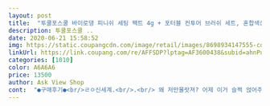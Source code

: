 ```yaml
---
layout: post 
title:  "투쿨포스쿨 바이로댕 피니쉬 세팅 팩트 4g + 포터블 컨투어 브러쉬 세트, 혼합색상, 1세트" 
description: 투쿨포스쿨 ..
date: 2020-06-21 15:58:52 
img: https://static.coupangcdn.com/image/retail/images/8698934147555-cdad92d6-0bfc-4bf7-9f09-e55ddfe9e69b.jpg 
linkUrl: https://link.coupang.com/re/AFFSDP?lptag=AF3600438&subid=ahnPublicAsk&pageKey=1460376736&itemId=2512679690&vendorItemId=70505704289&traceid=V0-113-e754f5d46f5b684a 
categories: [1010] 
color: A6A6A6 
price: 13500 
author: Ask View Shop 
cont:  "●구매후기●<br/>ㄹㅇ신세계.<br/>.<br/> 왜 저만몰랏져? 어제 이거 슬쩍 얹어주고 나갔는데 개기름 하나도 안올라옴.<br/>.<br/> 5시간정도 외출했는데 처음과 같은 뽀송함은 아니지만 대만족함<br/>같이 온 브러쉬도 평타는 되는듯 합니다<br/>그런것 없는듯.<br/><br/>볼부분은 화장이 뜨고<br/>브러쉬랑 같이 와서 가성비가 좋아서 구매하게 됐어요<br/>실험으로 얼굴 전체에 도포햇습니다.<br/><br/>악건성입니다.<br/><br/>여름에도 볼에는 페이스오일 약간 바를정도... <br/><br/>예전에 피니쉬 파우더 쓰면 모공 막힌단 소리 들어서 27년 인생 처음으로 피니쉬파우더 써봄<br/>오늘 처음 사용햇는데<br/>이마나 티존은 괜찮은데<br/>이마랑 콧대부분만 바르고 다녀야겟어요<br/>처음 브러쉬를 쓸때는 까슬까슬해서 피부가 아팠는데 이게 처음에만 그렇지 다음에 쓸때부터는 안그러더라고요 그래서 쓰는데에는 지장은 없을 것 같고<br/>파우더는 제가 킬커버xp쿠션을 사용하는데<br/>팔자주름이 선명해지네요... <br/><br/>피부 엄청 예민한건 아니지만 화장품 안맞으면 담날 바로올라오는데 아직까진 멀쩡함.<br/> 같이 오는 브러쉬도 원하는 부위에만 얹을수 있게 좀 작은사이즈라 만족<br/>하면 정말 밀렸어요 얼굴에서 때가 약간씩 나올정도니까 음 파우더는 제가 잘 못하는 건가 싶고 .<br/>.<br/> 눈썹이나 눈 유분기 제거하는 용으로는 좋았어요 !<br/>하얀색이라 얼굴이 뿌얘지면 어쩌나 걱정햇는데<br/>" 
---
```

